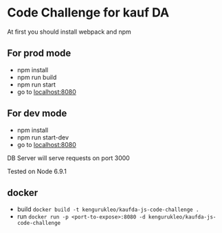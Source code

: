 # Code Challenge for kauf DA

At first you should install webpack and npm

## For prod mode
* npm install
* npm run build
* npm run start
* go to [localhost:8080](http://localhost:8080)

## For dev mode
* npm install
* npm run start-dev
* go to [localhost:8080](http://localhost:8080)

DB Server will serve requests on port 3000

Tested on Node 6.9.1

## docker
* build `docker build -t kengurukleo/kaufda-js-code-challenge .`
* run `docker run -p <port-to-expose>:8080 -d kengurukleo/kaufda-js-code-challenge`
